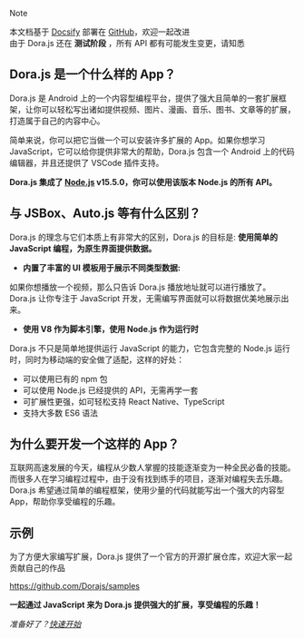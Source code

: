> [!NOTE]
> 本文档基于 [Docsify](https://docsify.js.org) 部署在 [GitHub](https://github.com/Dorajs/docs)，欢迎一起改进  
> 由于 Dora.js 还在 __测试阶段__ ，所有 API 都有可能发生变更，请知悉

## Dora.js 是一个什么样的 App？

Dora.js 是 Android 上的一个内容型编程平台，提供了强大且简单的一套扩展框架，让你可以轻松写出诸如提供视频、图片、漫画、音乐、图书、文章等的扩展，打造属于自己的内容中心。

简单来说，你可以把它当做一个可以安装许多扩展的 App。如果你想学习 JavaScript，它可以给你提供非常大的帮助，Dora.js 包含一个 Android 上的代码编辑器，并且还提供了 VSCode 插件支持。

__Dora.js 集成了 [Node.js](https://nodejs.org/) v15.5.0，你可以使用该版本 Node.js 的所有 API。__

## 与 JSBox、Auto.js 等有什么区别？

Dora.js 的理念与它们本质上有非常大的区别，Dora.js 的目标是: __使用简单的 JavaScript 编程，为原生界面提供数据。__ 

- __内置了丰富的 UI 模板用于展示不同类型数据:__
 
 如果你想播放一个视频，那么只告诉 Dora.js 播放地址就可以进行播放了。Dora.js 让你专注于 JavaScript 开发，无需编写界面就可以将数据优美地展示出来。

- __使用 V8 作为脚本引擎，使用 Node.js 作为运行时__

 Dora.js 不只是简单地提供运行 JavaScript 的能力，它包含完整的 Node.js 运行时，同时为移动端的安全做了适配，这样的好处：
 - 可以使用已有的 npm 包
 - 可以使用 Node.js 已经提供的 API，无需再学一套
 - 可扩展性更强，如可轻松支持 React Native、TypeScript
 - 支持大多数 ES6 语法

## 为什么要开发一个这样的 App？

 互联网高速发展的今天，编程从少数人掌握的技能逐渐变为一种全民必备的技能。而很多人在学习编程过程中，由于没有找到练手的项目，逐渐对编程失去乐趣。Dora.js 希望通过简单的编程框架，使用少量的代码就能写出一个强大的内容型 App，帮助你享受编程的乐趣。

## 示例

为了方便大家编写扩展，Dora.js 提供了一个官方的开源扩展仓库，欢迎大家一起贡献自己的作品

https://github.com/Dorajs/samples

__一起通过 JavaScript 来为 Dora.js 提供强大的扩展，享受编程的乐趣！__

*准备好了？[快速开始](quickstart/intro)*
